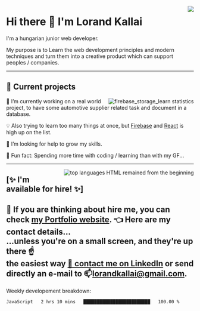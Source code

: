 <a href="https://github.com/kpeti515/"><img src="https://github-readme-stats.vercel.app/api?username=kpeti515&show_icons=true&count_private=true" align="right" /></a>

# Hi there 👋 I'm Lorand Kallai

I'm a hungarian junior web developer.

My purpose is to Learn the web development principles and modern techniques and turn them into a creative product which can support peoples / companies.

---

## 🚧 Current projects
<a href="https://github.com/kpeti515/fb_storeage_learn"><img src="https://github-readme-stats.vercel.app/api/pin/?username=kpeti515&fb_storeage_learn.js" alt="firebase_storage_learn statistics" align="right"></a>
🔭 I’m currently working on a real world project, to have some automotive supplier related task and document in  a database.

💡 Also trying to learn too many things at once, but [Firebase](https://firebase.google.com/) and [React](https://reactjs.org/) is high up on the list.

🤔 I’m looking for help to grow my skills.

💙 Fun fact: Spending more time with coding / learning than with my GF...

---
<a href="https://github.com/kpeti515/"><img src="https://github-readme-stats.vercel.app/api/top-langs/?username=kpeti515&hide=asp&layout=compac" alt="top languages HTML remained from the beginning" align="right" /></a>
## [✨ I'm available for hire! ✨]
👯 If you are thinking about hire me, you can check [my **Portfolio** website](https://kpeti515.github.io/).
👈 Here are my contact details...\
...unless you're on a small screen, and they're up there ☝️\
the easiest way [💬 contact me on LinkedIn](https://www.linkedin.com/in/lorand-kallai-67747b183/) or send directly an e-mail to 📫<lorandkallai@gmail.com>.
---
Weekly developement breakdown:
<!--START_SECTION:waka-->
```text
JavaScript   2 hrs 10 mins   █████████████████████████   100.00 % 
```
<!--END_SECTION:waka-->
